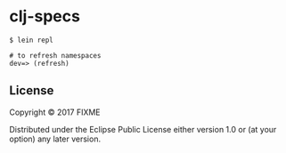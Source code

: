 # clj-specs

```
$ lein repl

# to refresh namespaces
dev=> (refresh)
```

## License

Copyright © 2017 FIXME

Distributed under the Eclipse Public License either version 1.0 or (at
your option) any later version.
